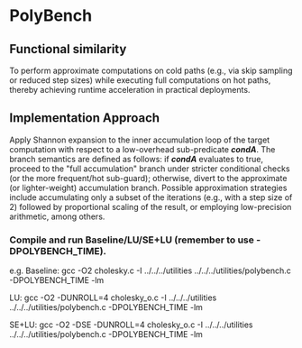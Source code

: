 # PolyBench

## Functional similarity ##

To perform approximate computations on cold paths (e.g., via skip sampling or reduced step sizes) while executing full computations 
on hot paths, thereby achieving runtime acceleration in practical deployments.

## Implementation Approach ##
Apply Shannon expansion to the inner accumulation loop of the target computation with respect to a low-overhead sub-predicate **_condA_**. The branch semantics are defined as follows: if **_condA_** evaluates to true, proceed to the "full accumulation" branch under stricter conditional checks (or the more frequent/hot sub-guard); otherwise, divert to the approximate (or lighter-weight) accumulation branch. Possible approximation strategies include accumulating only a subset of the iterations (e.g., with a step size of 2) followed by proportional scaling of the result, or employing low-precision arithmetic, among others.

### Compile and run Baseline/LU/SE+LU (remember to use -DPOLYBENCH_TIME). ###
e.g. Baseline: gcc -O2 cholesky.c -I ../../../utilities ../../../utilities/polybench.c -DPOLYBENCH_TIME -lm

LU: gcc -O2 -DUNROLL=4 cholesky_o.c -I ../../../utilities ../../../utilities/polybench.c -DPOLYBENCH_TIME -lm

SE+LU:  gcc -O2 -DSE -DUNROLL=4 cholesky_o.c -I ../../../utilities ../../../utilities/polybench.c -DPOLYBENCH_TIME -lm
